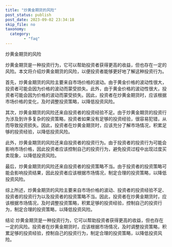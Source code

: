 ```yaml
---
title: "炒黄金期货的风险"
post_status: publish
post_date: 2023-09-02 23:34:18
skip_file: no
taxonomy:
  category:
        - "faq"
---
```


炒黄金期货的风险

炒黄金期货是一种投资行为，它可以帮助投资者获得更高的收益，但也存在一定的风险。本文将介绍炒黄金期货的风险，以便投资者能够更好地了解这种投资行为。

首先，炒黄金期货的风险主要来自市场价格的波动。由于黄金价格的波动性很大，投资者可能会因为价格的波动而蒙受损失。此外，由于黄金价格的波动性很大，投资者可能会因为价格的波动而蒙受损失。因此，投资者在炒黄金期货时，应该根据市场价格的变化，及时调整投资策略，以降低投资风险。

其次，炒黄金期货的风险还来自投资者的投资经验不足。由于炒黄金期货的投资行为涉及到许多复杂的投资策略，投资者如果没有足够的投资经验，很容易犯错，从而导致投资损失。因此，投资者在炒黄金期货时，应该充分了解市场情况，积累足够的投资经验，以降低投资风险。

此外，炒黄金期货的风险还来自投资者的投资行为。由于投资者的投资行为可能会影响市场价格，因此投资者应该控制自己的投资行为，避免投资过程中出现过度买卖现象，以降低投资风险。

最后，炒黄金期货的风险还来自投资者的投资策略不当。由于投资者的投资策略可能会影响投资结果，因此投资者应该根据市场情况，制定合理的投资策略，以降低投资风险。

综上所述，炒黄金期货的风险主要来自市场价格的波动、投资者的投资经验不足、投资者的投资行为以及投资者的投资策略不当。因此，投资者在炒黄金期货时，应该根据市场情况，及时调整投资策略，积累足够的投资经验，控制自己的投资行为，制定合理的投资策略，以降低投资风险。

结论 炒黄金期货是一种投资行为，它可以帮助投资者获得更高的收益，但也存在一定的风险。投资者在炒黄金期货时，应该根据市场情况，及时调整投资策略，积累足够的投资经验，控制自己的投资行为，制定合理的投资策略，以降低投资风险。
